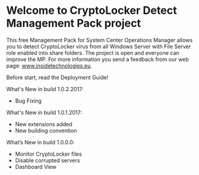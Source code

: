 # Welcome to CryptoLocker Detect Management Pack project

This free Management Pack for System Center Operations Manager allows you to detect CryptoLocker virus from all Windows Server with File Server role enabled into share folders. The project is open and everyone can improve the MP. For more information you send a feedback from our web page: www.insidetechnologies.eu.

Before start, read the Deployment Guide!

What's New in build 1.0.2.2017:

- Bug Fixing

What's New in build 1.0.1.2017:

- New extensions added
- New building convention

What’s New in build 1.0.0.0:

- Monitor CryptoLocker files
- Disable corrupted servers
- Dashboard View
